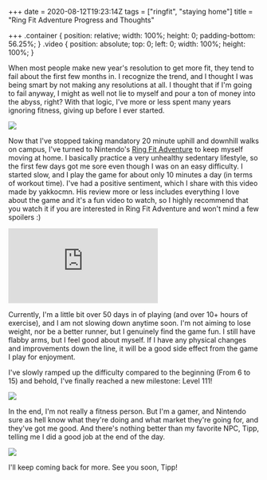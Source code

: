 +++
date = 2020-08-12T19:23:14Z
tags = ["ringfit", "staying home"]
title = "Ring Fit Adventure Progress and Thoughts"

+++
.container {
    position: relative;
    width: 100%;
    height: 0;
    padding-bottom: 56.25%;
}
.video {
    position: absolute;
    top: 0;
    left: 0;
    width: 100%;
    height: 100%;
}

When most people make new year's resolution to get more fit, they tend to fail about the first few months in. I recognize the trend, and I thought I was being smart by not making any resolutions at all. I thought that if I'm going to fail anyway, I might as well not lie to myself and pour a ton of money into the abyss, right? With that logic, I've more or less spent many years ignoring fitness, giving up before I ever started.

![](/uploads/efppyn1uwaehgsv.jpg)

Now that I've stopped taking mandatory 20 minute uphill and downhill walks on campus, I've turned to Nintendo's [Ring Fit Adventure](https://ringfitadventure.nintendo.com/) to keep myself moving at home. I basically practice a very unhealthy sedentary lifestyle, so the first few days got me sore even though I was on an easy difficulty. I started slow, and I play the game for about only 10 minutes a day (in terms of workout time). I've had a positive sentiment, which I share with this video made by yakkocmn. His review more or less includes everything I love about the game and it's a fun video to watch, so I highly recommend that you watch it if you are interested in Ring Fit Adventure and won't mind a few spoilers :)

<div class="container">
<iframe src="https://www.youtube.com/embed/VsGF-Gmm8Cs" 
frameborder="0" allowfullscreen class="video"></iframe>
</div>

Currently, I'm a little bit over 50 days in of playing (and over 10+ hours of exercise), and I am not slowing down anytime soon. I'm not aiming to lose weight, nor be a better runner, but I genuinely find the game fun. I still have flabby arms, but I feel good about myself. If I have any physical changes and improvements down the line, it will be a good side effect from the game I play for enjoyment.

I've slowly ramped up the difficulty compared to the beginning (From 6 to 15) and behold, I've finally reached a new milestone: Level 111!

![](/uploads/efppynzumaa2pfm.jpg)

In the end, I'm not really a fitness person. But I'm a gamer, and Nintendo sure as hell know what they're doing and what market they're going for, and they've got me good. And there's nothing better than my favorite NPC, Tipp, telling me I did a good job at the end of the day.

![](/uploads/efppynuueaansex.jpg)

I'll keep coming back for more. See you soon, Tipp!